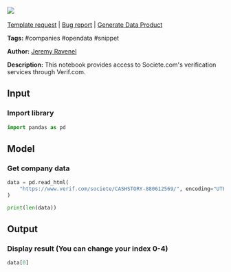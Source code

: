 <a href="https://app.naas.ai/user-redirect/naas/downloader?url=https://raw.githubusercontent.com/jupyter-naas/awesome-notebooks/master/Societe.com/Societe.com_Get_verif.com.ipynb" target="_parent"><img src="https://naasai-public.s3.eu-west-3.amazonaws.com/Open_in_Naas_Lab.svg"/></a><br><br><a href="https://github.com/jupyter-naas/awesome-notebooks/issues/new?assignees=&labels=&template=template-request.md&title=Tool+-+Action+of+the+notebook+">Template request</a> | <a href="https://github.com/jupyter-naas/awesome-notebooks/issues/new?assignees=&labels=bug&template=bug_report.md&title=Societe.com+-+Get+verif.com:+Error+short+description">Bug report</a> | <a href="https://app.naas.ai/user-redirect/naas/downloader?url=https://raw.githubusercontent.com/jupyter-naas/awesome-notebooks/master/Naas/Naas_Start_data_product.ipynb" target="_parent">Generate Data Product</a>

**Tags:** #companies #opendata #snippet

**Author:** [Jeremy Ravenel](https://www.linkedin.com/in/ACoAAAJHE7sB5OxuKHuzguZ9L6lfDHqw--cdnJg/)

**Description:** This notebook provides access to Societe.com's verification services through Verif.com.

## Input

### Import library


```python
import pandas as pd
```

## Model

### Get company data


```python
data = pd.read_html(
    "https://www.verif.com/societe/CASHSTORY-880612569/", encoding="UTF-8"
)
```


```python
print(len(data))
```

## Output

### Display result (You can change your index 0-4)


```python
data[0]
```
